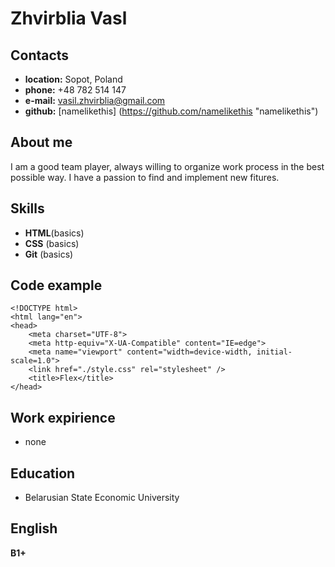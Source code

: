 # **Zhvirblia Vasl**


## **Contacts**

+ __location:__ Sopot, Poland
+ __phone:__ +48 782 514 147
+ __e-mail:__ vasil.zhvirblia@gmail.com
+ __github:__ [namelikethis] (https://github.com/namelikethis "namelikethis")


## **About me**

I am a good team player, always willing to organize work process in the best possible way. I have a passion to find and implement new fitures.


## Skills

+ **HTML**(basics)
+ **CSS** (basics)
+ **Git** (basics)


## Code example

```
<!DOCTYPE html>
<html lang="en">
<head>
    <meta charset="UTF-8">
    <meta http-equiv="X-UA-Compatible" content="IE=edge">
    <meta name="viewport" content="width=device-width, initial-scale=1.0">
    <link href="./style.css" rel="stylesheet" />
    <title>Flex</title>
</head>
```


## Work expirience

+ none


## Education

+ Belarusian State Economic University


## English

**B1+** 
